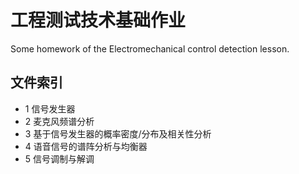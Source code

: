 # 工程测试技术基础作业
Some homework of the Electromechanical control detection lesson.


## 文件索引

- 1 信号发生器
- 2 麦克风频谱分析
- 3 基于信号发生器的概率密度/分布及相关性分析
- 4 语音信号的谱阵分析与均衡器
- 5 信号调制与解调
